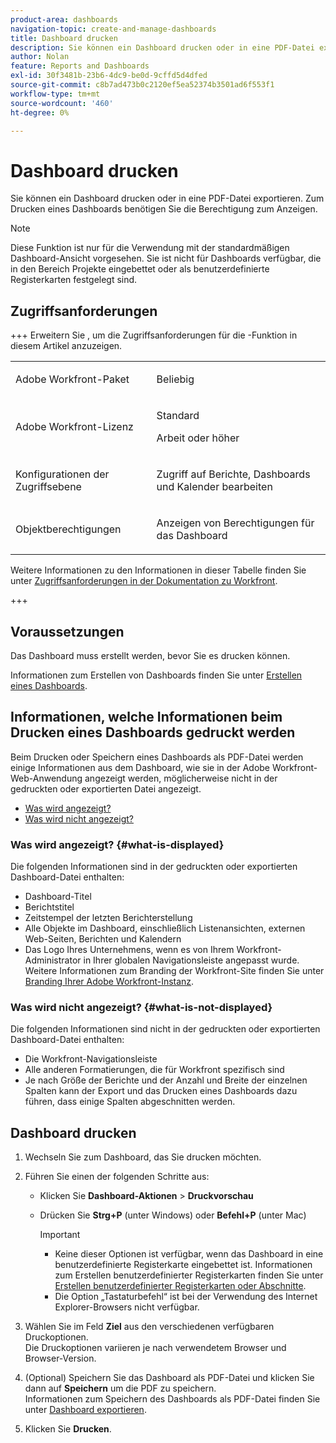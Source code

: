 ```yaml
---
product-area: dashboards
navigation-topic: create-and-manage-dashboards
title: Dashboard drucken
description: Sie können ein Dashboard drucken oder in eine PDF-Datei exportieren. Zum Drucken eines Dashboards benötigen Sie die Berechtigung zum Anzeigen.
author: Nolan
feature: Reports and Dashboards
exl-id: 30f3481b-23b6-4dc9-be0d-9cffd5d4dfed
source-git-commit: c8b7ad473b0c2120ef5ea52374b3501ad6f553f1
workflow-type: tm+mt
source-wordcount: '460'
ht-degree: 0%

---
```


# Dashboard drucken

<!-- Audited: 1/2025 -->

Sie können ein Dashboard drucken oder in eine PDF-Datei exportieren. Zum Drucken eines Dashboards benötigen Sie die Berechtigung zum Anzeigen.

>[!NOTE]
>
>Diese Funktion ist nur für die Verwendung mit der standardmäßigen Dashboard-Ansicht vorgesehen. Sie ist nicht für Dashboards verfügbar, die in den Bereich Projekte eingebettet oder als benutzerdefinierte Registerkarten festgelegt sind.

## Zugriffsanforderungen

+++ Erweitern Sie , um die Zugriffsanforderungen für die -Funktion in diesem Artikel anzuzeigen. 

<table style="table-layout:auto"> 
 <col> 
 <col> 
 <tbody> 
  <tr> 
   <td role="rowheader">Adobe Workfront-Paket</td> 
   <td> <p>Beliebig</p> </td> 
  </tr> 
  <tr> 
   <td role="rowheader">Adobe Workfront-Lizenz</td> 
   <td> 
      <p>Standard</p>
      <p>Arbeit oder höher</p>
   </td> 
  </tr> 
  <tr> 
   <td role="rowheader">Konfigurationen der Zugriffsebene</td> 
   <td> <p>Zugriff auf Berichte, Dashboards und Kalender bearbeiten</p></td> 
  </tr>  
  <tr> 
   <td role="rowheader">Objektberechtigungen</td> 
   <td> <p>Anzeigen von Berechtigungen für das Dashboard</p> </td> 
  </tr> 
 </tbody> 
</table>

Weitere Informationen zu den Informationen in dieser Tabelle finden Sie unter [Zugriffsanforderungen in der Dokumentation zu Workfront](/help/quicksilver/administration-and-setup/add-users/access-levels-and-object-permissions/access-level-requirements-in-documentation.md).

+++

## Voraussetzungen

Das Dashboard muss erstellt werden, bevor Sie es drucken können.

Informationen zum Erstellen von Dashboards finden Sie unter [Erstellen eines Dashboards](../../../reports-and-dashboards/dashboards/creating-and-managing-dashboards/create-dashboard.md).

## Informationen, welche Informationen beim Drucken eines Dashboards gedruckt werden

Beim Drucken oder Speichern eines Dashboards als PDF-Datei werden einige Informationen aus dem Dashboard, wie sie in der Adobe Workfront-Web-Anwendung angezeigt werden, möglicherweise nicht in der gedruckten oder exportierten Datei angezeigt.

* [Was wird angezeigt?](#what-is-displayed)
* [Was wird nicht angezeigt?](#what-is-not-displayed)

### Was wird angezeigt? {#what-is-displayed}

Die folgenden Informationen sind in der gedruckten oder exportierten Dashboard-Datei enthalten:

* Dashboard-Titel
* Berichtstitel
* Zeitstempel der letzten Berichterstellung
* Alle Objekte im Dashboard, einschließlich Listenansichten, externen Web-Seiten, Berichten und Kalendern
* Das Logo Ihres Unternehmens, wenn es von Ihrem Workfront-Administrator in Ihrer globalen Navigationsleiste angepasst wurde. Weitere Informationen zum Branding der Workfront-Site finden Sie unter [Branding Ihrer Adobe Workfront-Instanz](../../../administration-and-setup/customize-workfront/brand-workfront/brand-your-workfront-instance.md).

### Was wird nicht angezeigt? {#what-is-not-displayed}

Die folgenden Informationen sind nicht in der gedruckten oder exportierten Dashboard-Datei enthalten:

* Die Workfront-Navigationsleiste
* Alle anderen Formatierungen, die für Workfront spezifisch sind
* Je nach Größe der Berichte und der Anzahl und Breite der einzelnen Spalten kann der Export und das Drucken eines Dashboards dazu führen, dass einige Spalten abgeschnitten werden.

## Dashboard drucken

1. Wechseln Sie zum Dashboard, das Sie drucken möchten.
1. Führen Sie einen der folgenden Schritte aus:

   * Klicken Sie **Dashboard-Aktionen** > **Druckvorschau**

   * Drücken Sie **Strg+P** (unter Windows) oder **Befehl+P** (unter Mac)

     >[!IMPORTANT]
     >
     >* Keine dieser Optionen ist verfügbar, wenn das Dashboard in eine benutzerdefinierte Registerkarte eingebettet ist. Informationen zum Erstellen benutzerdefinierter Registerkarten finden Sie unter [Erstellen benutzerdefinierter Registerkarten oder Abschnitte](../../../workfront-basics/manage-your-account-and-profile/configuring-your-user-profile/create-custom-tabs.md).
     >* Die Option „Tastaturbefehl“ ist bei der Verwendung des Internet Explorer-Browsers nicht verfügbar.

1. Wählen Sie im Feld **Ziel** aus den verschiedenen verfügbaren Druckoptionen.\
   Die Druckoptionen variieren je nach verwendetem Browser und Browser-Version.

1. (Optional) Speichern Sie das Dashboard als PDF-Datei und klicken Sie dann auf **Speichern** um die PDF zu speichern.\
   Informationen zum Speichern des Dashboards als PDF-Datei finden Sie unter [Dashboard exportieren](../../../reports-and-dashboards/dashboards/creating-and-managing-dashboards/export-dashboard.md).

1. Klicken Sie **Drucken**.
